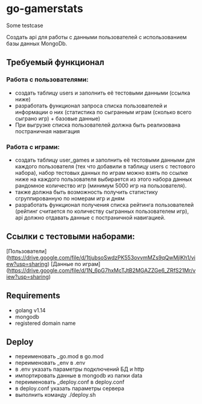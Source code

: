 # go-gamerstats
Some testcase

Создать api для работы с данными пользователей с использованием базы данных
MongoDb.

## Требуемый функционал

### Работа с пользователями:
- создать таблицу users и заполнить её тестовыми данными (ссылка ниже)
- разработать функционал запроса списка пользователей и информации о них
(статистика по сыгранным играм (сколько всего сыграно игр) + базовые данные)
- При выгрузке списка пользователей должна быть реализована постраничная
навигация

### Работа с играми:
- создать таблицу user_games и заполнить её тестовыми данными для каждого
пользователя (тех что добавили в таблицу users с тестового набора), набор
тестовых данных по играм можно взять по ссылке ниже на каждого
пользователя выбирается из этого набора данных рандомное количество игр
(минимум 5000 игр на пользователя).
- также должна быть возможность получить статистику сгруппированную по
номерам игр и дням
- разработать функционал получения списка рейтинга пользователей (рейтинг
считается по количеству сыгранных пользователем игр), api должно отдавать данные с
постраничной навигацией.

## Ссылки с тестовыми наборами:

[Пользователи] (https://drive.google.com/file/d/1tjubsoSwdzPK553ovvmMZs9qQwMjlKh1/view?usp=sharing)
[Данные по играм] (https://drive.google.com/file/d/1N_6pG7hxMcTJtB2MGAZZGe6_ZRfS21Mr/view?usp=sharing)

## Requirements
- golang v1.14
- mongodb
- registered domain name

## Deploy
- переименовать _go.mod в go.mod
- переименовать _env в .env
- в .env указать параметры подключений БД и http
- импортировать данные в mongodb из папки data
- переименовать _deploy.conf в deploy.conf
- в deploy.conf указать параметры сервера
- выполнить команду ./deploy.sh